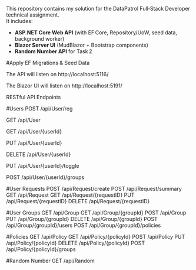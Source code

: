 This repository contains my solution for the DataPatrol Full‑Stack Developer technical assignment.  
It includes:

- **ASP.NET Core Web API** (with EF Core, Repository/UoW, seed data, background worker)  
- **Blazor Server UI** (MudBlazor + Bootstrap components)  
- **Random Number API** for Task 2

#Apply EF Migrations & Seed Data

The API will listen on http://localhost:5116/

The Blazor UI will listen on http://localhost:5191/

RESTful API Endpoints

#Users
POST /api/User/reg

GET /api/User

GET /api/User/{userId}

PUT /api/User/{userId}

DELETE /api/User/{userId}

PUT /api/User/{userId}/toggle

POST /api/User/{userId}/groups

#User Requests
POST /api/Request/create
POST /api/Request/summary
GET /api/Request
GET /api/Request/{requestID}
PUT /api/Request/{requestID}
DELETE /api/Request/{requestID}

#User Groups
GET /api/Group
GET /api/Group/{groupId}
POST /api/Group
PUT /api/Group/{groupId}
DELETE /api/Group/{groupId}
POST /api/Group/{groupId}/users
POST /api/Group/{groupId}/policies

#Policies
GET /api/Policy
GET /api/Policy/{policyId}
POST /api/Policy
PUT /api/Policy/{policyId}
DELETE /api/Policy/{policyId}
POST /api/Policy/{policyId}/groups

#Random Number
GET /api/Random
